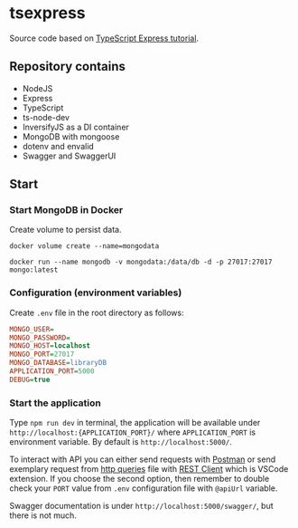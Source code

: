 # tsexpress

Source code based on [TypeScript Express tutorial](https://wanago.io/courses/typescript-express-tutorial/).

## Repository contains

* NodeJS
* Express
* TypeScript
* ts-node-dev
* InversifyJS as a DI container
* MongoDB with mongoose
* dotenv and envalid
* Swagger and SwaggerUI

## Start

### Start MongoDB in Docker

Create volume to persist data.

```docker
docker volume create --name=mongodata
```

```docker
docker run --name mongodb -v mongodata:/data/db -d -p 27017:27017 mongo:latest
```

### Configuration (environment variables)

Create `.env` file in the root directory as follows:

```ini
MONGO_USER=
MONGO_PASSWORD=
MONGO_HOST=localhost
MONGO_PORT=27017
MONGO_DATABASE=libraryDB
APPLICATION_PORT=5000
DEBUG=true
```

### Start the application

Type `npm run dev` in terminal, the application will be available under `http://localhost:{APPLICATION_PORT}/` where `APPLICATION_PORT` is environment variable. By default is `http://localhost:5000/`.

To interact with API you can either send requests with [Postman](https://www.getpostman.com/) or send exemplary
request from [http queries](server-queries.http) file with [REST Client](https://marketplace.visualstudio.com/items?itemName=humao.rest-client)
which is VSCode extension.
If you choose the second option, then remember to double check your `PORT` value from `.env` configuration file with `@apiUrl` variable.

Swagger documentation is under `http://localhost:5000/swagger/`, but there is not much.
